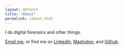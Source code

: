 ```yaml
---
layout: default
title: "About"
permalink: /about.html
---
```


I do digital forensics and other things.

[Email me](mailto:contact.hollykennedy.me), or find me on [LinkedIn](https://www.linkedin.com/in/holly-kennedy-6757bb162/), [Mastodon](https://infosec.exchange/@hollykennedy), and [Github](https://github.com/hollykennedy).